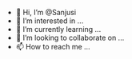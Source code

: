 - 👋 Hi, I’m @Sanjusi
- 👀 I’m interested in ...
- 🌱 I’m currently learning ...
- 💞️ I’m looking to collaborate on ...
- 📫 How to reach me ...

<!---
Sanjusi/Sanjusi is a ✨ special ✨ repository because its `README.md` (this file) appears on your GitHub profile.
You can click the Preview link to take a look at your changes.
--->
